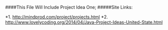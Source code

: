 ####This File Will Include Project Idea One; 
#####Site Links:

*1. http://mindprod.com/project/projects.html
*2. http://www.lovelycoding.org/2014/04/Java-Project-Ideas-United-State.html
